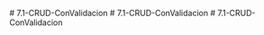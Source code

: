 
#   7 . 1 - C R U D - C o n V a l i d a c i o n  
 #   7 . 1 - C R U D - C o n V a l i d a c i o n  
 #   7 . 1 - C R U D - C o n V a l i d a c i o n  
 